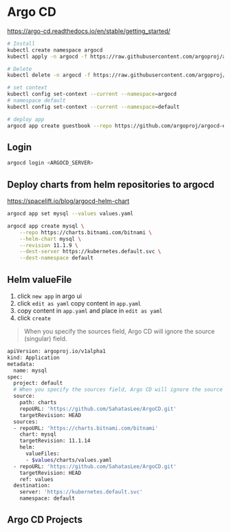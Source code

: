 # Argo CD

https://argo-cd.readthedocs.io/en/stable/getting_started/

```bash
# Install
kubectl create namespace argocd
kubectl apply -n argocd -f https://raw.githubusercontent.com/argoproj/argo-cd/stable/manifests/install.yaml

# Delete
kubectl delete -n argocd -f https://raw.githubusercontent.com/argoproj/argo-cd/stable/manifests/install.yaml

# set context
kubectl config set-context --current --namespace=argocd
# namespace default
kubectl config set-context --current --namespace=default

# deploy app
argocd app create guestbook --repo https://github.com/argoproj/argocd-example-apps.git --path guestbook --dest-server https://kubernetes.default.svc --dest-namespace default
```

## Login

```bash
argocd login <ARGOCD_SERVER>
```


## Deploy charts from helm repositories to argocd

https://spacelift.io/blog/argocd-helm-chart

```bash
argocd app set mysql --values values.yaml

argocd app create mysql \
	--repo https://charts.bitnami.com/bitnami \
	--helm-chart mysql \
	--revision 11.1.9 \
	--dest-server https://kubernetes.default.svc \
    --dest-namespace default
```

## Helm valueFile

1. click `new app` in argo ui
2. click `edit as yaml` copy content in `app.yaml`
3. copy content in `app.yaml` and place in `edit as yaml`
4. click `create`

> When you specify the sources field, Argo CD will ignore the source (singular) field.

```bash
apiVersion: argoproj.io/v1alpha1
kind: Application
metadata:
  name: mysql
spec:
  project: default
  # When you specify the sources field, Argo CD will ignore the source (singular) field.
  source:
    path: charts
    repoURL: 'https://github.com/SahatasLee/ArgoCD.git'
    targetRevision: HEAD
  sources:
  - repoURL: 'https://charts.bitnami.com/bitnami'
    chart: mysql
    targetRevision: 11.1.14
    helm:
      valueFiles:
      - $values/charts/values.yaml
  - repoURL: 'https://github.com/SahatasLee/ArgoCD.git'
    targetRevision: HEAD
    ref: values
  destination:
    server: 'https://kubernetes.default.svc'
    namespace: default
```

## Argo CD Projects
